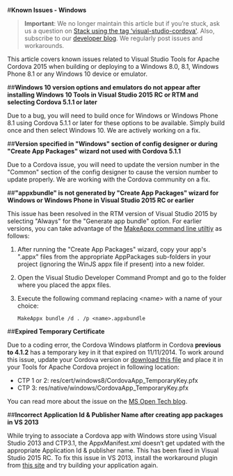 <properties pageTitle="Known Issues - Windows"
  description="This is an article on bower tutorial"
  services=""
  documentationCenter=""
  authors="kirupa" />
  <tags ms.technology="cordova" ms.product="Visual Studio 2015"
     ms.service="na"
     ms.devlang="javascript"
     ms.topic="article"
     ms.tgt_pltfrm="mobile-multiple"
     ms.workload="na"
     ms.date="09/10/2015"
     ms.author="kirupac"/>

#**Known Issues - Windows**

> **Important**: We no longer maintain this article but if you’re stuck, ask us a question on [Stack using the tag ‘visual-studio-cordova'](http://stackoverflow.com/questions/tagged/visual-studio-cordova). Also, subscribe to our [developer blog](http://microsoft.github.io/vstacoblog/). We regularly post issues and workarounds.

This article covers known issues related to Visual Studio Tools for Apache Cordova 2015 when building or deploying to a Windows 8.0, 8.1, Windows Phone 8.1 or any Windows 10 device or emulator.

##**Windows 10 version options and emulators do not appear after installing Windows 10 Tools in Visual Studio 2015 RC or RTM and selecting Cordova 5.1.1 or later**

Due to a bug, you will need to build once for Windows or Windows Phone 8.1 using Cordova 5.1.1 or later for these options to be available. Simply build once and then select Windows 10. We are actively working on a fix.

##**Version specified in "Windows" section of config designer or during "Create App Packages" wizard not used with Cordova 5.1.1**

Due to a Cordova issue, you will need to update the version number in the "Common" section of the config designer to cause the version number to update properly. We are working with the Cordova community on a fix.

##**"appxbundle" is not generated by "Create App Packages" wizard for Windows or Windows Phone in Visual Studio 2015 RC or earlier**

This issue has been resolved in the RTM version of Visual Studio 2015 by selecting "Always" for the "Generate app bundle" option. For earlier versions, you can take advantage of the [MakeAppx command line utiltiy](http://go.microsoft.com/fwlink/?linkid=618904) as follows:

1. After running the "Create App Packages" wizard, copy your app's ".appx" files from the appropriate AppPackages sub-folders in your project (ignoring the WinJS appx file if present) into a new folder.

2. Open the Visual Studio Developer Command Prompt and go to the folder where you placed the appx files.

3. Execute the following command replacing &lt;name&gt; with a name of your choice:

	~~~~~~~~~~~~~~~~~~~~~~~~
	MakeAppx bundle /d . /p <name>.appxbundle
	~~~~~~~~~~~~~~~~~~~~~~~~

##**Expired Temporary Certificate**

Due to a coding error, the Cordova Windows platform in Cordova **previous to 4.1.2** has a temporary key in it that expired on 11/11/2014. To work around this issue, update your Cordova version or [download this file](https://git-wip-us.apache.org/repos/asf?p=cordova-windows.git;a=blob;f=template/CordovaApp_TemporaryKey.pfx;h=90d7ab2208ce170d176a2ac8a60eb22fbc1cbf7a;hb=refs/tags/3.7.1) and place it in your Tools for Apache Cordova project in following location:

* CTP 1 or 2: res/cert/windows8/CordovaApp_TemporaryKey.pfx
* CTP 3: res/native/windows/CordovaApp_TemporaryKey.pfx

You can read more about the issue on the [MS Open Tech blog](http://go.microsoft.com/fwlink/?linkid=518810).

##**Incorrect Application Id & Publisher Name after creating app packages in VS 2013**

While trying to associate a Cordova app with Windows store using Visual Studio 2013 and CTP3.1, the AppxManifest.xml doesn’t get updated with the appropriate Application Id & publisher name. This has been fixed in Visual Studio 2015 RC. To fix this issue in VS 2013, install the workaround plugin from [this site](https://github.com/Chuxel/taco-tricks/tree/master/plugin-windows-package-fix) and try building your application again.
